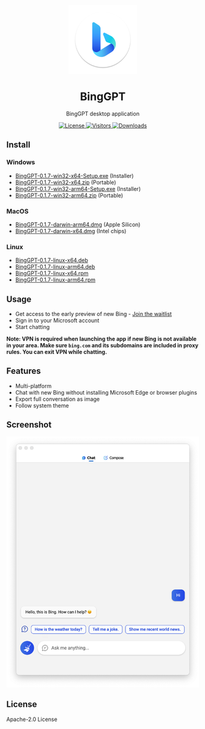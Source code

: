 <p align="center">
  <img width="180" src="./icon.png" alt="BingGPT">
  <h1 align="center">BingGPT</h1>
  <p align="center">BingGPT desktop application</p>
</p>

<p align="center">
  <a href="https://opensource.org/licenses/Apache-2.0">
    <img alt="License" src="https://img.shields.io/badge/license-Apache_2.0-green">
  </a>
  <a href="https://github.com/dice2o/BingGPT">
    <img alt="Visitors" src="https://visitor-badge.glitch.me/badge?page_id=dice2o.binggpt">
   </a>
  <a href="https://github.com/dice2o/BingGPT/releases">
    <img alt="Downloads" src="https://img.shields.io/github/downloads/dice2o/BingGPT/total?color=blue">
   </a>
</p>

## Install

### Windows

- [BingGPT-0.1.7-win32-x64-Setup.exe](https://github.com/dice2o/BingGPT/releases/download/v0.1.7/BingGPT-0.1.7-win32-x64-Setup.exe) (Installer)
- [BingGPT-0.1.7-win32-x64.zip](https://github.com/dice2o/BingGPT/releases/download/v0.1.7/BingGPT-0.1.7-win32-x64.zip) (Portable)
- [BingGPT-0.1.7-win32-arm64-Setup.exe](https://github.com/dice2o/BingGPT/releases/download/v0.1.7/BingGPT-0.1.7-win32-arm64-Setup.exe) (Installer)
- [BingGPT-0.1.7-win32-arm64.zip](https://github.com/dice2o/BingGPT/releases/download/v0.1.7/BingGPT-0.1.7-win32-arm64.zip) (Portable)

### MacOS

- [BingGPT-0.1.7-darwin-arm64.dmg](https://github.com/dice2o/BingGPT/releases/download/v0.1.7/BingGPT-0.1.7-darwin-arm64.dmg) (Apple Silicon)
- [BingGPT-0.1.7-darwin-x64.dmg](https://github.com/dice2o/BingGPT/releases/download/v0.1.7/BingGPT-0.1.7-darwin-x64.dmg) (Intel chips)

### Linux

- [BingGPT-0.1.7-linux-x64.deb](https://github.com/dice2o/BingGPT/releases/download/v0.1.7/BingGPT-0.1.7-linux-x64.deb)
- [BingGPT-0.1.7-linux-arm64.deb](https://github.com/dice2o/BingGPT/releases/download/v0.1.7/BingGPT-0.1.7-linux-arm64.deb)
- [BingGPT-0.1.7-linux-x64.rpm](https://github.com/dice2o/BingGPT/releases/download/v0.1.7/BingGPT-0.1.7-linux-x64.rpm)
- [BingGPT-0.1.7-linux-arm64.rpm](https://github.com/dice2o/BingGPT/releases/download/v0.1.7/BingGPT-0.1.7-linux-arm64.rpm)

## Usage

- Get access to the early preview of new Bing - [Join the waitlist](https://www.bing.com/new)
- Sign in to your Microsoft account
- Start chatting

**Note: VPN is required when launching the app if new Bing is not available in your area. Make sure `bing.com` and its subdomains are included in proxy rules. You can exit VPN while chatting.**

## Features

- Multi-platform
- Chat with new Bing without installing Microsoft Edge or browser plugins
- Export full conversation as image
- Follow system theme

## Screenshot

<img width="601" src="./screenshot.png" alt="BingGPT Screenshot">

## License

Apache-2.0 License
